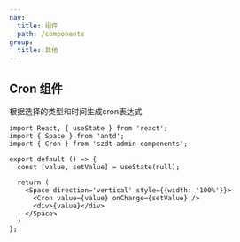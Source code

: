 ```yaml
---
nav:
  title: 组件
  path: /components
group:
  title: 其他
---
```


## Cron 组件

根据选择的类型和时间生成cron表达式

```tsx
import React, { useState } from 'react';
import { Space } from 'antd';
import { Cron } from 'szdt-admin-components';

export default () => {
  const [value, setValue] = useState(null);
  
  return (
    <Space direction='vertical' style={{width: '100%'}}>
      <Cron value={value} onChange={setValue} />
      <div>{value}</div>
    </Space>
  )
};
```

<API src="../../components/Cron/index.tsx" ></API>
